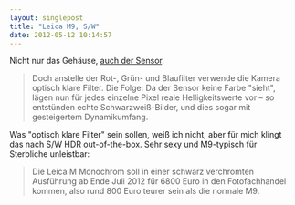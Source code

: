 ```yaml
---
layout: singlepost
title: "Leica M9, S/W"
date: 2012-05-12 10:14:57
---
```

Nicht nur das Gehäuse, [auch der Sensor](http://www.heise.de/newsticker/meldung/Leica-Monochrome-M9-und-Edelkompakte-X2-vorgestellt-1573114.html).
> Doch anstelle der Rot-, Grün- und Blaufilter verwende die Kamera optisch klare Filter. Die Folge: Da der Sensor keine Farbe "sieht", lägen nun für jedes einzelne Pixel reale Helligkeitswerte vor – so entstünden echte Schwarzweiß-Bilder, und dies sogar mit gesteigertem Dynamikumfang.

Was "optisch klare Filter" sein sollen, weiß ich nicht, aber für mich klingt das nach S/W HDR out-of-the-box. Sehr sexy und M9-typisch für Sterbliche unleistbar:
> Die Leica M Monochrom soll in einer schwarz verchromten Ausführung ab Ende Juli 2012 für 6800 Euro in den Fotofachhandel kommen, also rund 800 Euro teurer sein als die normale M9.